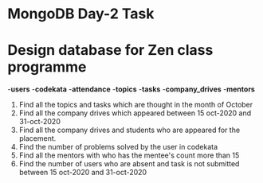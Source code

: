 # MongoDB Day-2 Task

# Design database for Zen class programme

-**users**
-**codekata**
-**attendance**
-**topics**
-**tasks**
-**company_drives**
-**mentors**


1. Find all the topics and tasks which are thought in the month of October
2. Find all the company drives which appeared between 15 oct-2020 and 31-oct-2020
3. Find all the company drives and students who are appeared for the placement.
4. Find the number of problems solved by the user in codekata
5. Find all the mentors with who has the mentee's count more than 15
6. Find the number of users who are absent and task is not submitted  between 15 oct-2020 and 31-oct-2020
